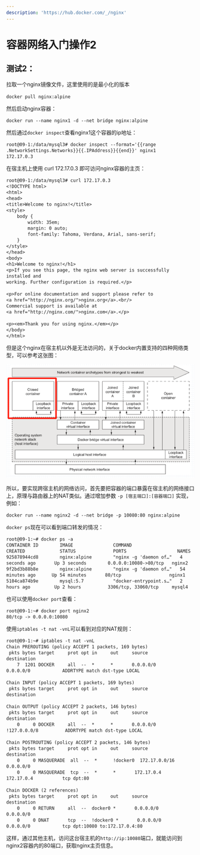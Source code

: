 ```yaml
---
description: 'https://hub.docker.com/_/nginx'
---
```


# 容器网络入门操作2

## 测试2：

拉取一个nginx镜像文件，这里使用的是最小化的版本

`docker pull nginx:alpine`

然后启动nginx容器：

```text
docker run --name nginx1 -d --net bridge nginx:alpine
```

然后通过`docker inspect`查看nginx1这个容器的ip地址：

```text
root@09-1:/data/mysql3# docker inspect --format='{{range .NetworkSettings.Networks}}{{.IPAddress}}{{end}}' nginx1
172.17.0.3
```

在宿主机上使用 curl 172.17.0.3 即可访问nginx容器的主页：

```text
root@09-1:/data/mysql3# curl 172.17.0.3
<!DOCTYPE html>
<html>
<head>
<title>Welcome to nginx!</title>
<style>
    body {
        width: 35em;
        margin: 0 auto;
        font-family: Tahoma, Verdana, Arial, sans-serif;
    }
</style>
</head>
<body>
<h1>Welcome to nginx!</h1>
<p>If you see this page, the nginx web server is successfully installed and
working. Further configuration is required.</p>

<p>For online documentation and support please refer to
<a href="http://nginx.org/">nginx.org</a>.<br/>
Commercial support is available at
<a href="http://nginx.com/">nginx.com</a>.</p>

<p><em>Thank you for using nginx.</em></p>
</body>
</html>
```

但是这个nginx在宿主机以外是无法访问的，关于docker内置支持的四种网络类型，可以参考这张图：

![docker&#x5185;&#x7F6E;&#x652F;&#x6301;&#x7684;&#x56DB;&#x79CD;&#x7F51;&#x7EDC;&#x7C7B;&#x578B;](../.gitbook/assets/image%20%2811%29.png)

所以，要实现跨宿主机的网络访问，首先要把容器的端口暴露在宿主机的网络接口上，原理与路由器上的NAT类似。通过增加参数 `-p [宿主端口]:[容器端口]` 实现，例如：

```text
docker run --name nginx2 -d --net bridge -p 10080:80 nginx:alpine
```

`docker ps`现在可以看到端口转发的情况：

```text
root@09-1:~# docker ps -a
CONTAINER ID        IMAGE               COMMAND                  CREATED             STATUS              PORTS                   NAMES
925878944cd8        nginx:alpine        "nginx -g 'daemon of…"   4 seconds ago       Up 3 seconds        0.0.0.0:10080->80/tcp   nginx2
9f2bd3b88b8e        nginx:alpine        "nginx -g 'daemon of…"   54 minutes ago      Up 54 minutes       80/tcp                  nginx1
5104ca874b9e        mysql:5.7           "docker-entrypoint.s…"   2 hours ago         Up 2 hours          3306/tcp, 33060/tcp     mysql4
```

也可以使用`docker port`查看：

```text
root@09-1:~# docker port nginx2
80/tcp -> 0.0.0.0:10080
```

使用`iptables -t nat -vnL`可以看到对应的NAT规则：

```text
root@09-1:~# iptables -t nat -vnL
Chain PREROUTING (policy ACCEPT 1 packets, 169 bytes)
 pkts bytes target     prot opt in     out     source               destination         
    7  1201 DOCKER     all  --  *      *       0.0.0.0/0            0.0.0.0/0            ADDRTYPE match dst-type LOCAL

Chain INPUT (policy ACCEPT 1 packets, 169 bytes)
 pkts bytes target     prot opt in     out     source               destination         

Chain OUTPUT (policy ACCEPT 2 packets, 146 bytes)
 pkts bytes target     prot opt in     out     source               destination         
    0     0 DOCKER     all  --  *      *       0.0.0.0/0           !127.0.0.0/8          ADDRTYPE match dst-type LOCAL

Chain POSTROUTING (policy ACCEPT 2 packets, 146 bytes)
 pkts bytes target     prot opt in     out     source               destination         
    0     0 MASQUERADE  all  --  *      !docker0  172.17.0.0/16        0.0.0.0/0           
    0     0 MASQUERADE  tcp  --  *      *       172.17.0.4           172.17.0.4           tcp dpt:80

Chain DOCKER (2 references)
 pkts bytes target     prot opt in     out     source               destination         
    0     0 RETURN     all  --  docker0 *       0.0.0.0/0            0.0.0.0/0           
    0     0 DNAT       tcp  --  !docker0 *       0.0.0.0/0            0.0.0.0/0            tcp dpt:10080 to:172.17.0.4:80
```

这样，通过其他主机，访问这台宿主机的`http://ip:10080`端口，就能访问到nginx2容器内的80端口，获取nginx主页信息。

